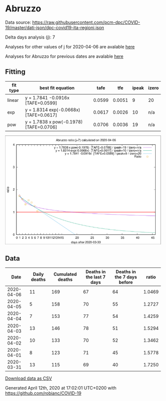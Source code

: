 # Abruzzo

Data source: https://raw.githubusercontent.com/pcm-dpc/COVID-19/master/dati-json/dpc-covid19-ita-regioni.json

Delta days analysis (j): 7

Analyses for other values of j for 2020-04-06 are avalable [here](../2020-04-06/README.md)

Analyses for Abruzzo for previous dates are avalable [here](../README.md)

## Fitting 
|fit type|best fit equation|tafe|tfe|ipeak|izero|
|-------|-----|--------|------|---|---|
|linear|y = 1.7841 -0.0916x  [TAFE=0.0599]|0.0599|0.0051|9|20|
|exp|y = 1.8314 exp(-0.0668x)  [TAFE=0.0617]|0.0617|0.0026|10|n/a|
|pow|y = 1.7838 x pow(-0.1978)  [TAFE=0.0706]|0.0706|0.0036|19|n/a|

![Plot](COVID-19_abruzzo_j7_2020-04-06.png)

## Data
|Date|Daily deaths|Cumulated deaths|Deaths in the last 7 days|Deaths in the 7 days before|ratio|
|----|----------|-----------|-------|--------------------|-----|
|2020-04-06|11|169|67|64|1.0469|
|2020-04-05|5|158|70|55|1.2727|
|2020-04-04|7|153|77|54|1.4259|
|2020-04-03|13|146|78|51|1.5294|
|2020-04-02|10|133|70|52|1.3462|
|2020-04-01|8|123|71|45|1.5778|
|2020-03-31|13|115|69|40|1.7250|

[Download data as CSV](COVID-19_abruzzo_j7_2020-04-06.csv)

Generated April 12th, 2020 at 17:02:01 UTC+0200 with https://github.com/robianc/COVID-19
